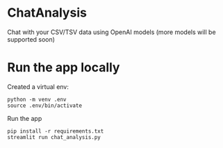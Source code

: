 # ChatAnalysis
Chat with your CSV/TSV data using OpenAI models (more models will be supported soon)

# Run the app locally
Created a virtual env:
```
python -m venv .env
source .env/bin/activate
```
Run the app 
```
pip install -r requirements.txt
streamlit run chat_analysis.py
```
